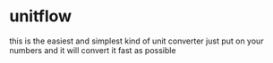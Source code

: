 # unitflow
this is the easiest and simplest kind of unit converter just put on your numbers and it will convert it fast as possible 
